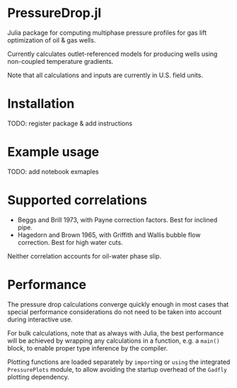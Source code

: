 # PressureDrop.jl
Julia package for computing multiphase pressure profiles for gas lift optimization of oil &amp; gas wells.

Currently calculates outlet-referenced models for producing wells using non-coupled temperature gradients.

Note that all calculations and inputs are currently in U.S. field units.

# Installation

TODO: register package & add instructions

# Example usage

TODO: add notebook exmaples

# Supported correlations

- Beggs and Brill 1973, with Payne correction factors. Best for inclined pipe.
- Hagedorn and Brown 1965, with Griffith and Wallis bubble flow correction. Best for high water cuts.

Neither correlation accounts for oil-water phase slip.

# Performance

The pressure drop calculations converge quickly enough in most cases that special performance considerations do not need to be taken into account during interactive use.

For bulk calculations, note that as always with Julia, the best performance will be achieved by wrapping any calculations in a function, e.g. a `main()` block, to enable proper type inference by the compiler.

Plotting functions are loaded separately by `import`ing or `using` the integrated `PressurePlots` module, to allow avoiding the startup overhead of the `Gadfly` plotting dependency.

